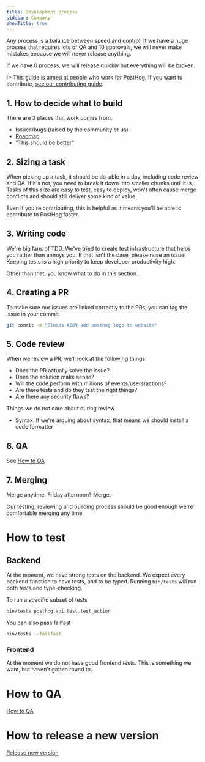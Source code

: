 ```yaml
---
title: Development process
sidebar: Company
showTitle: true
---
```


Any process is a balance between speed and control. If we have a huge process that requires lots of QA and 10 approvals, we will never make mistakes because we will never release anything.

If we have 0 process, we will release quickly but everything will be broken.

!> This guide is aimed at people who work for PostHog. If you want to contribute, [see our contributing guide](https://docs.posthog.com/#/contributing).

## 1. How to decide what to build

There are 3 places that work comes from.

- Issues/bugs (raised by the community or us)
- [Roadmap](/roadmap)
- "This should be better"


## 2. Sizing a task

When picking up a task, it should be do-able in a day, including code review and QA. If it's not, you need to break it down into smaller chunks until it is. Tasks of this size are easy to test, easy to deploy, won't often cause merge conflicts and should still deliver some kind of value.

Even if you're contributing, this is helpful as it means you'll be able to contribute to PostHog faster.

## 3. Writing code

We're big fans of TDD. We've tried to create test infrastructure that helps you rather than annoys you. If that isn't the case, please raise an issue! Keeping tests is a high priority to keep developer productivity high.

Other than that, you know what to do in this section.

## 4. Creating a PR

To make sure our issues are linked correctly to the PRs, you can tag the issue in your commit.

```bash
git commit -m "Closes #289 add posthog logo to website"
```

## 5. Code review

When we review a PR, we'll look at the following things:
- Does the PR actually solve the issue?
- Does the solution make sense?
- Will the code perform with millions of events/users/actions?
- Are there tests and do they test the right things?
- Are there any security flaws?

Things we do not care about during review
- Syntax. If we're arguing about syntax, that means we should install a code formatter

## 6. QA

See [How to QA](/dev/development-process/how-to-qa)

## 7. Merging

Merge anytime. Friday afternoon? Merge.

Our testing, reviewing and building process should be good enough we're comfortable merging any time.


# How to test

## Backend
At the moment, we have strong tests on the backend. We expect every backend function to have tests, and to be typed. Running `bin/tests` will run both tests and type-checking.

To run a specific subset of tests
```bash
bin/tests posthog.api.test.test_action
```

You can also pass failfast
```bash
bin/tests --failfast
```

### Frontend
At the moment we do not have good frontend tests. This is something we want, but haven't gotten round to.


# How to QA
[How to QA](/dev/development-process/how-to-qa)


# How to release a new version 
[Release new version](/dev/development-process/release-new-version)
